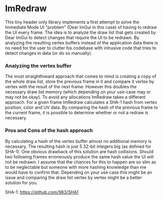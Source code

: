 ImRedraw
=====
This tiny header only library implements a first attempt to solve the Immediate Mode UI "problem" (Dear ImGui in this case) of having to redraw the UI every frame.
The idea is to analyze the draw list that gets created by Dear ImGui to detect changes that require the UI to be redrawn.
By analyzing the resulting vertex buffers instead of the application data there is no need for the user to clutter his codebase with intrusive code that tries to detect changes in data (or do so manually).

### Analyzing the vertex buffer
The most straightfoward approach that comes to mind is creating a copy of the whole draw list, store the previous frame in it and compare it vertex by vertex with the result of the next frame. However this doubles the necessary draw list memory (which depending on your use-case may or may not be okay). To avoid any allocations ImRedraw takes a different approach.
For a given frame ImRedraw calculates a SHA-1 hash from vertex position, color and UV data. By comparing the hash of the previous frame to the current frame, it is possible to determine whether or not a redraw is necessary.

### Pros and Cons of the hash approach
By calculating a hash of the vertex buffer almost no additional memory is necessary. The resulting hash is just 5 32-bit integers big (as defined for SHA-1).
One obvious drawback of this solution are hash collisions. Should two following frames erroneously produce the same hash value the UI will not be redrawn. I assume that the chances for this to happen are so slim as to be neglectable but someone with more hashing knowledge than me would have to confirm that. Depending on your use case this might be an issue and comparing the draw list vertex by vertex might be a better solution for you.

SHA-1: https://github.com/983/SHA1
